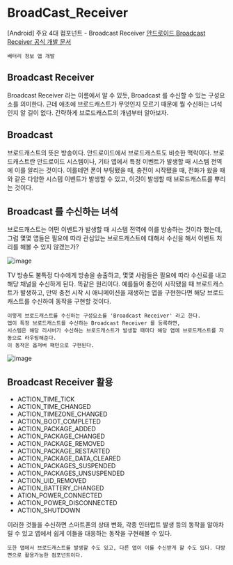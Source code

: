 # BroadCast_Receiver
[Android] 주요 4대 컴포넌트 - Broadcast Receiver
[안드로이드 Broadcast Receiver 공식 개발 문서](https://developer.android.com/guide/components/fundamentals#ActivatingComponents)
```
배터리 정보 앱 개발
```
## Broadcast Receiver
Broadcast Receiver 라는 이름에서 알 수 있듯, Broadcast 를 수신할 수 있는 구성요소를 의미한다. 
근데 애초에 브로드캐스트가 무엇인지 모르기 때문에 뭘 수신하는 녀석인지 알 길이 없다.
간략하게 브로드캐스트의 개념부터 알아보자.

## Broadcast
브로드캐스트의 뜻은 방송이다. 안드로이드에서 브로드캐스트도 비슷한 맥락이다. 
브로드캐스트란 안드로이드 시스템이나, 기타 앱에서 특정 이벤트가 발생할 때 시스템 전역에 이를 알리는 것이다.
이를테면 폰이 부팅됐을 때, 충전이 시작됐을 때, 전화가 왔을 때와 같은 다양한 시스템 이벤트가 발생할 수 있고,
이것이 발생할 때 브로드캐스트를 뿌리는 것이다.

## Broadcast 를 수신하는 녀석
브로드캐스트는 어떤 이벤트가 발생할 때 시스템 전역에 이를 방송하는 것이라 했는데, 
그럼 몇몇 앱들은 필요에 따라 관심있는 브로드캐스트에 대해서 수신을 해서 이벤트 처리를 해볼 수 있지 않겠는가?

![image](https://github.com/chihyeonwon/BroadCast_Receiver/assets/58906858/38f1338f-a500-4b61-9999-3031d578cbfc)

TV 방송도 불특정 다수에게 방송을 송출하고, 몇몇 사람들은 필요에 따라 수신료를 내고 해당 채널을 수신하게 된다. 똑같은 원리이다. 
예를들어 충전이 시작됐을 때 브로드캐스트가 발생하고, 만약 충전 시작 시 애니메이션을 재생하는 앱을 구현한다면 해당 브로드캐스트를 수신하여 동작을 구현할 것이다.

```
이렇게 브로드캐스트를 수신하는 구성요소를 'Broadcast Receiver' 라고 한다.
앱이 특정 브로드캐스트를 수신하는 Broadcast Receiver 를 등록하면,
시스템은 해당 리시버가 수신하는 브로드캐스트가 발생할 때마다 해당 앱에 브로드캐스트를 자동으로 라우팅해준다.
이 동작은 옵저버 패턴으로 구현된다.
```
![image](https://github.com/chihyeonwon/BroadCast_Receiver/assets/58906858/599fbb2f-eef4-4cf8-a5a2-6bc6b2bb3024)

## Broadcast Receiver 활용

- ACTION_TIME_TICK
- ACTION_TIME_CHANGED
- ACTION_TIMEZONE_CHANGED
- ACTION_BOOT_COMPLETED
- ACTION_PACKAGE_ADDED
- ACTION_PACKAGE_CHANGED
- ACTION_PACKAGE_REMOVED
- ACTION_PACKAGE_RESTARTED
- ACTION_PACKAGE_DATA_CLEARED
- ACTION_PACKAGES_SUSPENDED
- ACTION_PACKAGES_UNSUSPENDED
- ACTION_UID_REMOVED
- ACTION_BATTERY_CHANGED
- ATION_POWER_CONNECTED
- ACTION_POWER_DISCONNECTED
- ACTION_SHUTDOWN

이러한 것들을 수신하면 스마트폰의 상태 변화, 각종 인터럽트 발생 등의 동작을 알아차릴 수 있고 앱에서 쉽게 이들을 대응하는 동작을 구현해볼 수 있다.      
```
또한 앱에서 브로드캐스트를 발생할 수도 있고, 다른 앱이 이를 수신받게 할 수도 있다. 다방면으로 활용가능한 컴포넌트이다.
```
